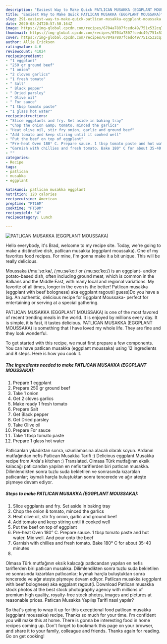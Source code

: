 ```yaml
---
description: "Easiest Way to Make Quick PATLICAN MUSAKKA (EGGPLANT MOUSSAKA)"
title: "Easiest Way to Make Quick PATLICAN MUSAKKA (EGGPLANT MOUSSAKA)"
slug: 291-easiest-way-to-make-quick-patlican-musakka-eggplant-moussaka
date: 2020-08-24T20:57:50.164Z
image: https://img-global.cpcdn.com/recipes/6704a7807fcedc49/751x532cq70/patlican-musakka-eggplant-moussaka-recipe-main-photo.jpg
thumbnail: https://img-global.cpcdn.com/recipes/6704a7807fcedc49/751x532cq70/patlican-musakka-eggplant-moussaka-recipe-main-photo.jpg
cover: https://img-global.cpcdn.com/recipes/6704a7807fcedc49/751x532cq70/patlican-musakka-eggplant-moussaka-recipe-main-photo.jpg
author: Allie Erickson
ratingvalue: 4.6
reviewcount: 41024
recipeingredient:
- "1 eggplant"
- "250 gr ground beef"
- "1 onion"
- "2 cloves garlics"
- "1 fresh tomato"
- " Salt"
- " Black pepper"
- " Dried parsley"
- " Olive oil"
- " For sauce"
- "1 tbsp tomato paste"
- "1 glass hot water"
recipeinstructions:
- "Slice eggplants and fry. Set aside in baking tray"
- "Chop the onion &amp; tomato, minced the garlics"
- "Heat olive oil, stir fry onion, garlic and ground beef"
- "Add tomato and keep stiring until it cooked well"
- "Put the beef on top of eggplant"
- "Pre-heat Oven 180° C. Prepare sauce. 1 tbsp tomato paste and hot water. Mix well. And pour onto the beef"
- "Garnish with chillies and fresh tomato. Bake 180° C for about 35-40 minutes"
- ""
categories:
- Recipe
tags:
- patlican
- musakka
- eggplant

katakunci: patlican musakka eggplant 
nutrition: 120 calories
recipecuisine: American
preptime: "PT16M"
cooktime: "PT59M"
recipeyield: "4"
recipecategory: Lunch

---
```



![PATLICAN MUSAKKA (EGGPLANT MOUSSAKA)](https://img-global.cpcdn.com/recipes/6704a7807fcedc49/751x532cq70/patlican-musakka-eggplant-moussaka-recipe-main-photo.jpg)

Hello everybody, it's Brad, welcome to my recipe site. Today, we're going to make a distinctive dish, patlican musakka (eggplant moussaka). One of my favorites food recipes. For mine, I'm gonna make it a bit unique. This will be really delicious.

Moussaka (/muːˈsɑːkə/, /ˌmuːsəˈkɑː/ or /ˌmuːsɑːˈkɑː/) is an eggplant- and/or potato-based dish, often including ground meat, which is common in the Balkans and the Middle East, with many local and regional variations. My favorite of all times, longer in the oven is the better! Patlican musakka (eggplant with beef bolognese) aka eggplant ragout(i guess)Do you have a big. An authentic, delicious recipe for Eggplant Moussaka- perfect for entertaining or serving at a special gathering.

PATLICAN MUSAKKA (EGGPLANT MOUSSAKA) is one of the most favored of recent trending meals in the world. It is enjoyed by millions every day. It is simple, it is fast, it tastes delicious. PATLICAN MUSAKKA (EGGPLANT MOUSSAKA) is something that I have loved my whole life. They are fine and they look wonderful.


To get started with this recipe, we must first prepare a few components. You can have patlican musakka (eggplant moussaka) using 12 ingredients and 8 steps. Here is how you cook it.

<!--inarticleads1-->

##### The ingredients needed to make PATLICAN MUSAKKA (EGGPLANT MOUSSAKA):

1. Prepare 1 eggplant
1. Prepare 250 gr ground beef
1. Take 1 onion
1. Get 2 cloves garlics
1. Make ready 1 fresh tomato
1. Prepare  Salt
1. Get  Black pepper
1. Get  Dried parsley
1. Take  Olive oil
1. Prepare  For sauce
1. Take 1 tbsp tomato paste
1. Prepare 1 glass hot water


Patlıcanları yıkadıktan sonra, uzunlamasına alacalı olarak soyun. Ardanın mutfağından nefis Patlıcan Musakka Tarifi :) Delicious eggplant Musakka recipe from Arda&#39;s kitchen :) Translated. Olmasa Türk mutfağının eksik kalacağı patlıcandan yapılan en nefis tariflerden biri patlıcan musakka. Dilimlendikten sonra tuzlu suda bekletilen ve sonrasında kızartılan patlıcanlar; kıymalı harçla buluştuktan sonra tencerede ve ağır ateşte pişmeye devam ediyor. 

<!--inarticleads2-->

##### Steps to make PATLICAN MUSAKKA (EGGPLANT MOUSSAKA):

1. Slice eggplants and fry. Set aside in baking tray
1. Chop the onion &amp; tomato, minced the garlics
1. Heat olive oil, stir fry onion, garlic and ground beef
1. Add tomato and keep stiring until it cooked well
1. Put the beef on top of eggplant
1. Pre-heat Oven 180° C. Prepare sauce. 1 tbsp tomato paste and hot water. Mix well. And pour onto the beef
1. Garnish with chillies and fresh tomato. Bake 180° C for about 35-40 minutes
1. 


Olmasa Türk mutfağının eksik kalacağı patlıcandan yapılan en nefis tariflerden biri patlıcan musakka. Dilimlendikten sonra tuzlu suda bekletilen ve sonrasında kızartılan patlıcanlar; kıymalı harçla buluştuktan sonra tencerede ve ağır ateşte pişmeye devam ediyor. Patlican musakka (eggplant with beef bolognese) aka eggplant ragout(i. Download Patlican musakka stock photos at the best stock photography agency with millions of premium high quality, royalty-free stock photos, images and pictures at reasonable prices. Patlıcan Musakka Yapılışı Tarifi nasıl yapılır? 

So that's going to wrap it up for this exceptional food patlican musakka (eggplant moussaka) recipe. Thanks so much for your time. I'm confident you will make this at home. There is gonna be interesting food in home recipes coming up. Don't forget to bookmark this page on your browser, and share it to your family, colleague and friends. Thanks again for reading. Go on get cooking!
